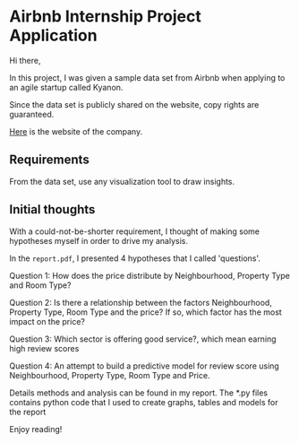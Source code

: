 # Airbnb Internship Project Application

Hi there,

In this project, I was given a sample data set from Airbnb when applying to an agile startup called Kyanon.

Since the data set is publicly shared on the website, copy rights are guaranteed.

[Here](<https://kyanon.digital/>) is the website of the company. 

## Requirements

From the data set, use any visualization tool to draw insights.

## Initial thoughts

With a could-not-be-shorter requirement, I thought of making some hypotheses myself in order to drive my analysis. 

In the `report.pdf`, I presented 4 hypotheses that I called 'questions'.

Question 1:  How does the price distribute by Neighbourhood, Property Type and Room Type? 

Question 2:  Is there a relationship between the factors Neighbourhood, Property Type, Room Type and the price? If so, which factor has the most impact on the price? 

Question 3: Which sector is offering good service?, which mean earning high review scores

Question 4:  An attempt to build a predictive model for review score using Neighbourhood, Property Type, Room Type and Price.

Details methods and analysis can be found in my report. The *.py files contains python code that I used to create graphs, tables and models for the report 

Enjoy reading!